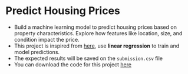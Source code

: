 # Predict Housing Prices
- Build a machine learning model to predict housing prices based on property characteristics. Explore how features like location, size, and condition impact the price.
- This project is inspired from [here](https://www.kaggle.com/c/house-prices-advanced-regression-techniques/data), use **linear regression** to train and model predictions.
- The expected results will be saved on the `submission.csv` file
- You can download the code for this project [here](https://github.com/nghiands/house_predict/blob/main/Predict%20Housing%20Prices/house_price_predict.ipynb)
